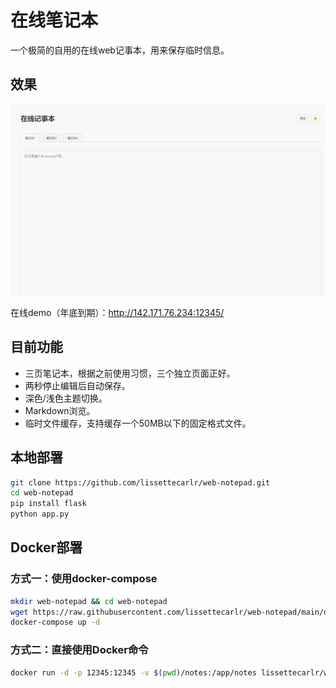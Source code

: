 # 在线笔记本

一个极简的自用的在线web记事本，用来保存临时信息。

## 效果

![效果](./images/1.gif)


在线demo（年底到期）：http://142.171.76.234:12345/

## 目前功能

- 三页笔记本，根据之前使用习惯，三个独立页面正好。
- 两秒停止编辑后自动保存。
- 深色/浅色主题切换。
- Markdown浏览。
- 临时文件缓存，支持缓存一个50MB以下的固定格式文件。


## 本地部署

```bash
git clone https://github.com/lissettecarlr/web-notepad.git
cd web-notepad
pip install flask
python app.py
```

## Docker部署

### 方式一：使用docker-compose
```bash
mkdir web-notepad && cd web-notepad
wget https://raw.githubusercontent.com/lissettecarlr/web-notepad/main/docker-compose.yml
docker-compose up -d
```

### 方式二：直接使用Docker命令
```bash
docker run -d -p 12345:12345 -v $(pwd)/notes:/app/notes lissettecarlr/web-notepad:latest
```



